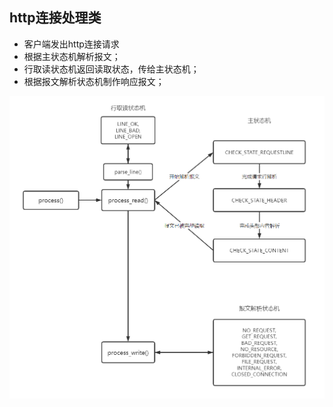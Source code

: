 ## http连接处理类

* 客户端发出http连接请求
* 根据主状态机解析报文；
* 行取读状态机返回读取状态，传给主状态机；
* 根据报文解析状态机制作响应报文；
<img src="./http连接.png" />

